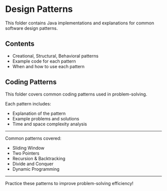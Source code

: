 # Design Patterns

This folder contains Java implementations and explanations for common software design patterns.

## Contents

- Creational, Structural, Behavioral patterns
- Example code for each pattern
- When and how to use each pattern

## Coding Patterns

This folder covers common coding patterns used in problem-solving.

Each pattern includes:

- Explanation of the pattern
- Example problems and solutions
- Time and space complexity analysis

---

Common patterns covered:

- Sliding Window
- Two Pointers
- Recursion & Backtracking
- Divide and Conquer
- Dynamic Programming

---

Practice these patterns to improve problem-solving efficiency!
